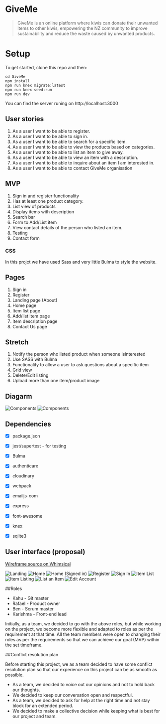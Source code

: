 # GiveMe

> GiveMe is an online platform where kiwis can donate their unwanted items to other kiwis,
  empowering the NZ community to improve sustainability and reduce the waste caused by unwanted products.

# Setup
To get started, clone this repo and then: 

```
cd GiveMe
npm install
npm run knex migrate:latest
npm run knex seed:run
npm run dev
```
You can find the server runing on http://localhost:3000

## User stories 
1. As a user I want to be able to register. 
1. As a user I want to be able to sign in. 
1. As a user I want to be able to search for a specific item. 
1. As a user I want to be able to view the products based on categories. 
1. As a user I want to be able to list an item to give away. 
1. As a user I want to be able to view an item with a description.
1. As a user I want to be able to inquire about an item I am interested in.
1. As a user I want to be able to contact GiveMe organisation 

## MVP
1. Sign in and register functionality
1. Has at least one product category. 
1. List view of products 
1. Display items with description  
1. Search bar 
1. Form to Add/List item
1. View contact details of the person who listed an item. 
1. Testing 
1. Contact form 

### CSS
In this projct we have used Sass and very little Bulma to style the website.

## Pages 
1. Sign in 
1. Register 
1. Landing page (About)
1. Home page 
1. Item list page 
1. Add/list item page 
1. Item description page 
1. Contact Us page 

## Stretch 
1. Notify the person who listed product when someone isinterested
1. Use SASS with Bulma 
1. Functionality to allow a user to ask questions about a specific item 
1. Grid view 
1. Delete/Edit listing 
1. Upload more than one item/product image 

## Diagarm 
![Components](docs/Components.jpg)
![Components](docs/Database.jpg)

## Dependencies 
- [x] package.json 
- [x] jest/supertest - for testing 
- [x] Bulma 
- [x] authenticare
- [x] cloudinary
- [x] webpack
- [x] emailjs-com
- [x] express
- [x] font-awesome
- [x] knex
- [x] sqlite3


## User interface (proposal)

[Wireframe source on Whimsical](https://whimsical.com/DUMCHFWiwkCDuKRdxJXr1T)

![Landing](docs/Landing.png)
![Home](docs/Home.png)
![Home (Signed in)](docs/Home-(Signed-In).png)
![Register](docs/Register.png)
![Sign In](docs/Sign-In.png)
![Item List](docs/Item-List.png)
![Item Listing](docs/Item-Listing.png)
![List an Item](docs/List-an-Item.png)
![Edit Account](docs/Edit-Account.png)


##Roles 

- Kahu - Git master
- Rafael - Product owner
- Ben - Scrum master 
- Karishma - Front-end lead

Initially, as a team, we decided to go with the above roles, but while working on the project, we become more flexible and adapted to roles as per the requirement at that time. All the team members were open to changing their roles as per the requirements so that we can achieve our goal (MVP) within the set timeframe. 


##Conflict resolution plan 

Before starting this project, we as a team decided to have some conflict resolution plan so that our experience on this project can be as smooth as possible. 

- As a team, we decided to voice out our opinions and not to hold back our thoughts. 
- We decided to keep our conversation open and respectful. 
- As a team, we decided to ask for help at the right time and not stay block for an extended period. 
- We decided to make a collective decision while keeping what is best for our project and team. 

